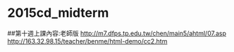 # 2015cd_midterm
##第十週上課內容:老師版
http://m7.dfps.tp.edu.tw/chen/main5/ahtml/07.asp
http://163.32.98.15/teacher/benme/html-demo/cc2.htm
